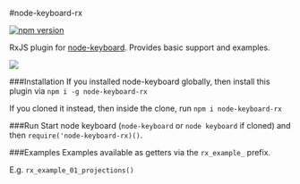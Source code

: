 #node-keyboard-rx

[![npm version](https://badge.fury.io/js/node-keyboard-rx.svg)](https://badge.fury.io/js/node-keyboard-rx) 

RxJS plugin for [node-keyboard](https://github.com/justinjmoses/node-keyboard). Provides basic support and examples.

![](https://media.giphy.com/media/xT5LMUNi6Zho98ZM1a/giphy.gif)

###Installation
If you installed node-keyboard globally, then install this plugin via `npm i -g node-keyboard-rx`

If you cloned it instead, then inside the clone, run `npm i node-keyboard-rx`

###Run
Start node keyboard (`node-keyboard` or `node keyboard` if cloned) and then `require('node-keyboard-rx)()`.

###Examples
Examples available as getters via the `rx_example_` prefix. 

E.g. `rx_example_01_projections()`

